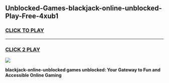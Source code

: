 
## Unblocked-Games-blackjack-online-unblocked-Play-Free-4xub1
<h3>
<a href="https://premium76.site?title=blackjack-online-unblocked&ref=21A">CLICK TO PLAY</a></h3>
<hr>

<h3>
<a href="https://premium76.site?title=blackjack-online-unblocked&ref=21A">CLICK 2 PLAY</a>
  
</h3>

<a href="https://premium76.site?title=blackjack-online-unblocked&ref=21A"><img src="https://clearcache.store/games.png"></a>


**blackjack-online-unblocked games unblocked: Your Gateway to Fun and Accessible Online Gaming**
